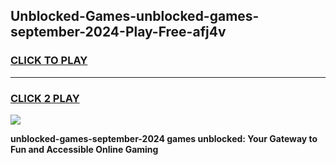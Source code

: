
## Unblocked-Games-unblocked-games-september-2024-Play-Free-afj4v
<h3>
<a href="https://premium76.site?title=unblocked-games-september-2024&ref=23A">CLICK TO PLAY</a></h3>
<hr>

<h3>
<a href="https://premium76.site?title=unblocked-games-september-2024&ref=23A">CLICK 2 PLAY</a>
  
</h3>

<a href="https://premium76.site?title=unblocked-games-september-2024&ref=23A"><img src="https://clearcache.store/games.png"></a>


**unblocked-games-september-2024 games unblocked: Your Gateway to Fun and Accessible Online Gaming**
